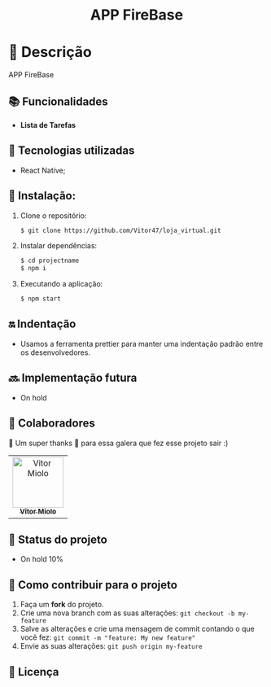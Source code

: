 <h1 align="center"> APP FireBase </h1>

# :memo: Descrição
APP FireBase

## :books: Funcionalidades
* <b>Lista de Tarefas</b>

## :wrench: Tecnologias utilizadas
* React Native;

## :rocket: Instalação:

1. Clone o repositório:
    ```sh
    $ git clone https://github.com/Vitor47/loja_virtual.git
    ```
2. Instalar dependências:

    ```sh
    $ cd projectname
    $ npm i
    ```

5. Executando a aplicação:

    ```sh
    $ npm start
    ```
    
## :on: Indentação
* Usamos a ferramenta prettier para manter uma indentação padrão entre os desenvolvedores.

## :soon: Implementação futura
* On hold

## :handshake: Colaboradores

💜 Um super thanks 👏 para essa galera que fez esse projeto sair :)

<table>
  <tr>
    <td align="center">
      <a href="https://github.com/Vitor47">
        <img src="https://avatars.githubusercontent.com/u/90582900?v=4" width="100px;" alt="Vitor Miolo"/><br>
        <sub>
          <b>Vitor Miolo</b>
        </sub>
      </a>
    </td>
  </tr>
</table>

## :dart: Status do projeto
* On hold 10%

## 💪 Como contribuir para o projeto

1. Faça um **fork** do projeto.
2. Crie uma nova branch com as suas alterações: `git checkout -b my-feature`
3. Salve as alterações e crie uma mensagem de commit contando o que você fez: `git commit -m "feature: My new feature"`
4. Envie as suas alterações: `git push origin my-feature`

## 📝 Licença